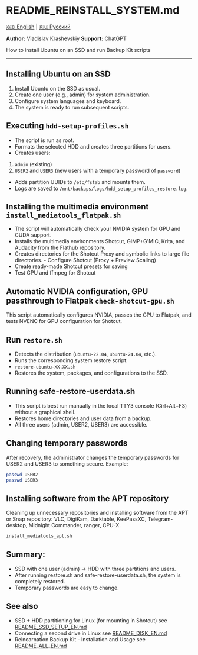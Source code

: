 # README_REINSTALL_SYSTEM.md

[🇬🇧 English](docs/EN/README_REINSTALL_SYSTEM_EN.md) | [🇷🇺 Русский](docs/RU/README_REINSTALL_SYSTEM_RU.md)

**Author:** Vladislav Krashevskiy
**Support:** ChatGPT

How to install Ubuntu on an SSD and run Backup Kit scripts

---

## Installing Ubuntu on an SSD

1. Install Ubuntu on the SSD as usual.
2. Create one user (e.g., admin) for system administration.
3. Configure system languages ​​and keyboard.
3. The system is ready to run subsequent scripts.

## Executing `hdd-setup-profiles.sh`

- The script is run as root.
- Formats the selected HDD and creates three partitions for users.
- Creates users:
1. `admin` (existing)
2. `USER2` and `USER3` (new users with a temporary password of `password`)
- Adds partition UUIDs to `/etc/fstab` and mounts them.
- Logs are saved to `/mnt/backups/logs/hdd_setup_profiles_restore.log`.

## Installing the multimedia environment `install_mediatools_flatpak.sh`

- The script will automatically check your NVIDIA system for GPU and CUDA support.
- Installs the multimedia environments Shotcut, GIMP+G'MIC, Krita, and Audacity from the Flathub repository.
- Creates directories for the Shotcut Proxy and symbolic links to large file directories. - Configure Shotcut (Proxy + Preview Scaling)
- Create ready-made Shotcut presets for saving
- Test GPU and ffmpeg for Shotcut

## Automatic NVIDIA configuration, GPU passthrough to Flatpak `check-shotcut-gpu.sh`

This script automatically configures NVIDIA, passes the GPU to Flatpak, and tests NVENC for GPU configuration for Shotcut.

## Run `restore.sh`

- Detects the distribution (`ubuntu-22.04`, `ubuntu-24.04`, etc.).
- Runs the corresponding system restore script:
- `restore-ubuntu-XX.XX.sh`
- Restores the system, packages, and configurations to the SSD.

## Running safe-restore-userdata.sh

- This script is best run manually in the local TTY3 console (Cirl+Alt+F3) without a graphical shell.
- Restores home directories and user data from a backup.
- All three users (admin, USER2, USER3) are accessible.

## Changing temporary passwords

After recovery, the administrator changes the temporary passwords for USER2 and USER3 to something secure.
Example:
```bash
passwd USER2
passwd USER3
```

## Installing software from the APT repository

Cleaning up unnecessary repositories and installing software from the APT or Snap repository: VLC, DigiKam, Darktable, KeePassXC, Telegram-desktop, Midnight Commander, ranger, CPU-X.
```bash
install_mediatools_apt.sh
```

## Summary:

- SSD with one user (admin) → HDD with three partitions and users.
- After running restore.sh and safe-restore-userdata.sh, the system is completely restored.
- Temporary passwords are easy to change.

## See also

- SSD + HDD partitioning for Linux (for mounting in Shotcut) see [README_SSD_SETUP_EN.md](docs/EN/README_SSD_SETUP_EN.md)
- Connecting a second drive in Linux see [README_DISK_EN.md](docs/EN/README_DISK_EN.md)
- Reincarnation Backup Kit - Installation and Usage see [README_ALL_EN.md](docs/EN/README_ALL_EN.md)
